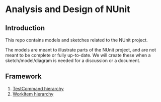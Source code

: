 # Analysis and Design of NUnit

## Introduction

This repo contains models and sketches related to the NUnit project.

The models are meant to illustrate parts of the NUnit project, and are not meant to be complete or fully up-to-date.  We will create these when a sketch/model/diagram is needed for a discussion or a document.

## Framework

1. [TestCommand hierarchy](./TestCommand.md)
1. [WorkItem hierarchy](./WorkItem.md)
 